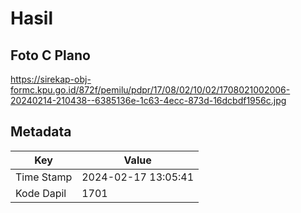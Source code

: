 # Hasil

## Foto C Plano

https://sirekap-obj-formc.kpu.go.id/872f/pemilu/pdpr/17/08/02/10/02/1708021002006-20240214-210438--6385136e-1c63-4ecc-873d-16dcbdf1956c.jpg


## Metadata

| Key        | Value               |
| ---------- | ------------------- |
| Time Stamp | 2024-02-17 13:05:41 |
| Kode Dapil | 1701                |




